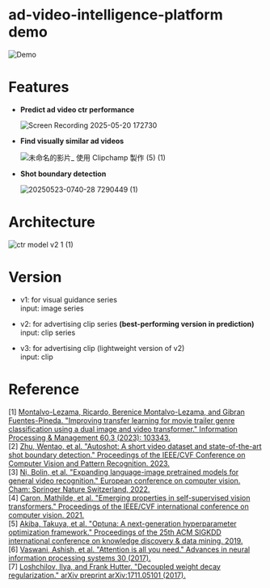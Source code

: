 # ad-video-intelligence-platform demo
![Demo](https://github.com/user-attachments/assets/6f1eeeb7-25e7-4898-a834-9c8fca1aae6f)

# Features
- **Predict ad video ctr performance**

  ![Screen Recording 2025-05-20 172730](https://github.com/user-attachments/assets/9c880345-33ca-4aec-ad82-6039b8d67e24)

- **Find visually similar ad videos**

  ![未命名的影片_ 使用 Clipchamp 製作 (5) (1)](https://github.com/user-attachments/assets/7db6831d-8172-4ec5-88b6-ebd6593b5346)

- **Shot boundary detection**

  ![20250523-0740-28 7290449 (1)](https://github.com/user-attachments/assets/4f347bc6-8012-4244-8c88-aff62125db51)

# Architecture
![ctr model v2 1 (1)](https://github.com/user-attachments/assets/e03b34dc-b3fc-45ca-8047-64a1e9e68746)

# Version
- v1: for visual guidance series  
  input: image series  

- v2: for advertising clip series  **(best-performing version in prediction)**    
  input: clip series  

- v3: for advertising clip (lightweight version of v2)  
  input: clip  

# Reference
  [1] [Montalvo-Lezama, Ricardo, Berenice Montalvo-Lezama, and Gibran Fuentes-Pineda. "Improving transfer learning for movie trailer genre classification using a dual image and video transformer." Information Processing & Management 60.3 (2023): 103343.](https://arxiv.org/pdf/2210.07983)  
  [2] [Zhu, Wentao, et al. "Autoshot: A short video dataset and state-of-the-art shot boundary detection." Proceedings of the IEEE/CVF Conference on Computer Vision and Pattern Recognition. 2023.](https://arxiv.org/pdf/2304.06116)  
  [3] [Ni, Bolin, et al. "Expanding language-image pretrained models for general video recognition." European conference on computer vision. Cham: Springer Nature Switzerland, 2022.](https://arxiv.org/pdf/2208.02816)  
  [4] [Caron, Mathilde, et al. "Emerging properties in self-supervised vision transformers." Proceedings of the IEEE/CVF international conference on computer vision. 2021.](https://openaccess.thecvf.com/content/ICCV2021/papers/Caron_Emerging_Properties_in_Self-Supervised_Vision_Transformers_ICCV_2021_paper.pdf)  
  [5] [Akiba, Takuya, et al. "Optuna: A next-generation hyperparameter optimization framework." Proceedings of the 25th ACM SIGKDD international conference on knowledge discovery & data mining. 2019.](https://arxiv.org/pdf/1907.10902)  
  [6] [Vaswani, Ashish, et al. "Attention is all you need." Advances in neural information processing systems 30 (2017).](https://arxiv.org/pdf/1706.03762)  
  [7] [Loshchilov, Ilya, and Frank Hutter. "Decoupled weight decay regularization." arXiv preprint arXiv:1711.05101 (2017).](https://arxiv.org/pdf/1711.05101)
